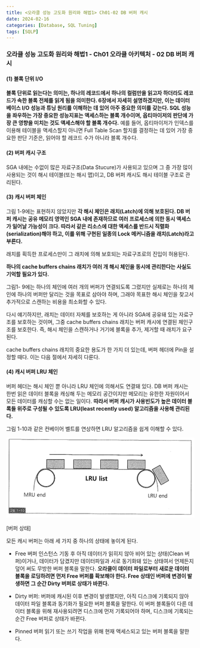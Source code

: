 ```yaml
---
title: <오라클 성능 고도화 원리와 해법1> Ch01-02 DB 버퍼 캐시
date: 2024-02-16
categories: [Database, SQL Tuning]
tags: [SQLP]
---
```


### 오라클 성능 고도화 원리와 해법1 - Ch01 오라클 아키텍처 - 02 DB 버퍼 캐시

#### (1) 블록 단위 I/O

**블록 단위로 읽는다는 의미는, 하나의 레코드에서 하나의 컬럼만을 읽고자 하더라도 레코드가 속한 블록 전체를 읽게 됨을 의미한다. 6장에서 자세히 설명하겠지만, 이는 데이터베이스 I/O 성능과 튜닝 원리를 이해하는 데 있어 아주 중요한 의미를 갖는다. SQL 성능을 좌우하는 가장 중요한 성능지표는 액세스하는 블록 개수이며, 옵티마이저의 판단에 가장 큰 영향을 미치는 것도 액세스해야 할 블록 개수다.** 예를 들어, 옵티마이저가 인덱스를 이용해 테이블을 액세스할지 아니면 Full Table Scan 할지를 결정하는 데 있어 가장 중요한 판단 기준은, 읽어야 할 레코드 수가 아니라 블록 개수다.

#### (2) 버퍼 캐시 구조

SGA 내에는 수없이 많은 자료구조(Data Stucure)가 사용되고 있으며 그 중 가장 많이 사용되는 것이 해시 테이블(또는 해시 맵)이고, DB 버퍼 캐시도 해시 테이블 구조로 관리된다.

#### (3) 캐시 버퍼 체인

그림 1-9에는 표현하지 않았지만 **각 해시 체인은 래치(Latch)에 의해 보호된다. DB 버퍼 캐시는 공유 메모리 영역인 SGA 내에 존재하므로 여러 프로세스에 의한 동시 액세스가 일어날 가능성이 크다. 따라서 같은 리소스에 대한 액세스를 반드시 직렬화(serialization)해야 하고, 이를 위해 구현된 일종의 Lock 메커니즘을 래치(Latch)라고 부른다.**

래치를 획득한 프로세스만이 그 래치에 의해 보호되는 자료구조로의 진입이 허용된다.

**하나의 cache buffers chains 래치가 여러 개 해시 체인을 동시에 관리한다는 사실도 기억할 필요가 있다.**

그림1- 9에는 하나의 체인에 여러 개의 버퍼가 연결되도록 그렸지만 실제로는 하나의 체인에 하나의 버퍼만 달리는 것을 목표로 삼아야 하며, 그래야 목표한 해시 체인을 찾고서 추가적으로 스캔하는 비용을 최소화할 수 있다.

다시 얘기하지만, 래치는 데이터 자체를 보호하는 게 아니라 SGA에 공유돼 있는 자료구조를 보호하는 것이며, 그중 cache buffers chains 래치는 버퍼 캐시에 연결된 체인구조를 보호한다. 즉, 해시 체인을 스캔하거나 거기에 블록을 추가, 제거할 때 래치가 요구된다.

cache buffers chains 래치의 중요한 용도가 한 가지 더 있는데, 버퍼 헤더에 Pin을 설정할 때다. 이는 다음 절에서 자세히 다룬다.

#### (4) 캐시 버퍼 LRU 체인

버퍼 헤더는 해시 체인 뿐 아니라 LRU 체인에 의해서도 연결돼 있다. DB 버퍼 캐시는
한번 읽은 데이터 블록을 캐싱해 두는 메모리 공간이지만 메모리는 유한한 자원이어서 모든 데이터를 캐싱할 수는 없는 일이다. **따라서 버퍼 캐시가 사용빈도가 높은 데이터 블록들 위주로 구성될 수 있도록 LRU(least recently used) 알고리즘을 사용해 관리된다.**

그림 1-10과 같은 컨베이어 벨트를 연상하면 LRU 알고리즘을 쉽게 이해할 수 있다.

![](/assets/images/sqlp/1-01-10.png)

[버퍼 상태]

모든 캐시 버퍼는 아래 세 가지 중 하나의 상태에 놓이게 된다.

- Free 버퍼
  인스턴스 기동 후 아직 데이터가 읽히지 않아 비어 있는 상태(Clean 버퍼)이거나, 데이터가 담겼지만 데이터파일과 서로 동기화돼 있는 상태여서 언제든지 덮어 써도 무방한 버퍼 블록을 말한다.
  **오라클이 데이터 파일로부터 새로운 데이터 블록을 로딩하려면 먼저 Free 버퍼를 확보해야 한다. Free 상태인 버퍼에 변경이 발생하면 그 순간 Dirty 버퍼로 상태가 바뀐다.**

- Dirty 버퍼:
  버퍼에 캐시된 이후 변경이 발생했지만, 아직 디스크에 기록되지 않아 데이터 파일 블록과 동기화가 필요한 버퍼 블록을 말한다. 이 버퍼 블록들이 다른 데이터 블록을 위해 재사용되려면 디스크에 먼저 기록되어야 하며, 디스크에 기록되는 순간 Free 버퍼로 상태가 바뀐다.

- Pinned 버퍼
  읽기 또는 쓰기 작업을 위해 현재 액세스되고 있는 버퍼 블록을 말한다.

